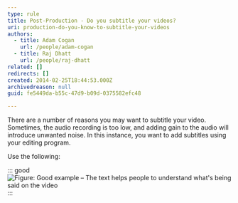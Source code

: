 ```yaml
---
type: rule
title: Post-Production - Do you subtitle your videos?
uri: production-do-you-know-to-subtitle-your-videos
authors:
  - title: Adam Cogan
    url: /people/adam-cogan
  - title: Raj Dhatt
    url: /people/raj-dhatt
related: []
redirects: []
created: 2014-02-25T18:44:53.000Z
archivedreason: null
guid: fe5449da-b55c-47d9-b09d-0375582efc48

---
```


There are a number of reasons you may want to subtitle your video. Sometimes, the audio recording is too low, and adding gain to the audio will introduce unwanted noise. In this instance, you want to add subtitles using your editing program.

<!--endintro-->

Use the following:

::: good
![Figure: Good example – The text helps people to understand what's being said on the video](subtitle-example.jpg)
:::
